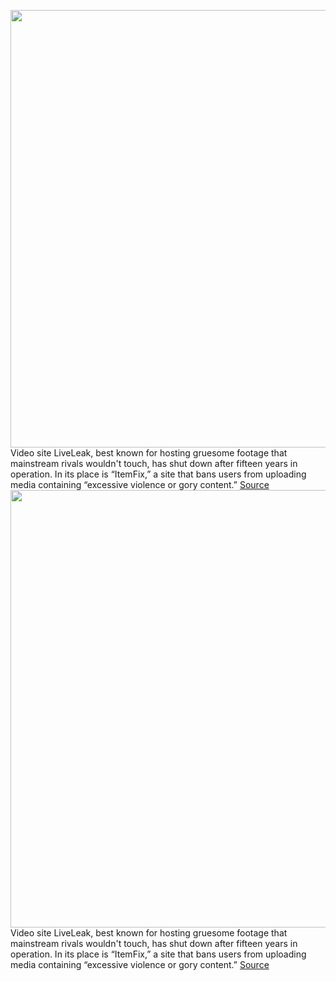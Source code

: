 <img src='https://cdn.vox-cdn.com/thumbor/ta5o6d6-6OBDZQGHjdhv_cRrsDU=/0x0:2040x1360/1200x800/filters:focal(857x517:1183x843)/cdn.vox-cdn.com/uploads/chorus_image/image/69250957/acastro_200915_1777_hacking_0001.0.jpg' width='700px' /><br/>
Video site LiveLeak, best known for hosting gruesome footage that mainstream rivals wouldn't touch, has shut down after fifteen years in operation. In its place is “ItemFix,” a site that bans users from uploading media containing “excessive violence or gory content.”
<a href='https://www.theverge.com/2021/5/7/22424356/liveleak-shock-site-shuts-down-itemfix'> Source <a/><img src='https://cdn.vox-cdn.com/thumbor/ta5o6d6-6OBDZQGHjdhv_cRrsDU=/0x0:2040x1360/1200x800/filters:focal(857x517:1183x843)/cdn.vox-cdn.com/uploads/chorus_image/image/69250957/acastro_200915_1777_hacking_0001.0.jpg' width='700px' /><br/>
Video site LiveLeak, best known for hosting gruesome footage that mainstream rivals wouldn't touch, has shut down after fifteen years in operation. In its place is “ItemFix,” a site that bans users from uploading media containing “excessive violence or gory content.”
<a href='https://www.theverge.com/2021/5/7/22424356/liveleak-shock-site-shuts-down-itemfix'> Source <a/>